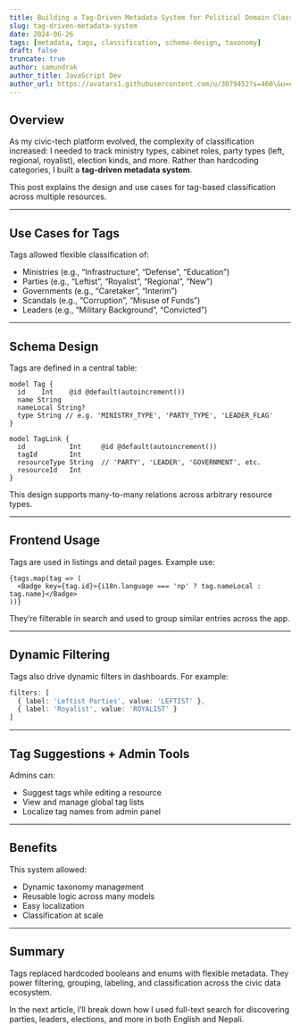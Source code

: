 ```yaml
---
title: Building a Tag-Driven Metadata System for Political Domain Classification
slug: tag-driven-metadata-system
date: 2024-06-26
tags: [metadata, tags, classification, schema-design, taxonomy]
draft: false
truncate: true
author: samundrak
author_title: JavaScript Dev
author_url: https://avatars1.githubusercontent.com/u/3079452?s=460\&u=e5bd48488cb71b665ea5403192c6b8a963644a08\&v=4
---
```


## Overview

As my civic-tech platform evolved, the complexity of classification increased: I needed to track ministry types, cabinet roles, party types (left, regional, royalist), election kinds, and more. Rather than hardcoding categories, I built a **tag-driven metadata system**.

This post explains the design and use cases for tag-based classification across multiple resources.

---
<!-- truncate    -->

## Use Cases for Tags

Tags allowed flexible classification of:

* Ministries (e.g., “Infrastructure”, “Defense”, “Education”)
* Parties (e.g., “Leftist”, “Royalist”, “Regional”, “New”)
* Governments (e.g., “Caretaker”, “Interim”)
* Scandals (e.g., “Corruption”, “Misuse of Funds”)
* Leaders (e.g., “Military Background”, “Convicted”)

---

## Schema Design

Tags are defined in a central table:

```prisma
model Tag {
  id    Int    @id @default(autoincrement())
  name String
  nameLocal String?
  type String // e.g. 'MINISTRY_TYPE', 'PARTY_TYPE', 'LEADER_FLAG'
}

model TagLink {
  id           Int     @id @default(autoincrement())
  tagId        Int
  resourceType String  // 'PARTY', 'LEADER', 'GOVERNMENT', etc.
  resourceId   Int
}
```

This design supports many-to-many relations across arbitrary resource types.

---

## Frontend Usage

Tags are used in listings and detail pages. Example use:

```tsx
{tags.map(tag => (
  <Badge key={tag.id}>{i18n.language === 'np' ? tag.nameLocal : tag.name}</Badge>
))}
```

They’re filterable in search and used to group similar entries across the app.

---

## Dynamic Filtering

Tags also drive dynamic filters in dashboards. For example:

```ts
filters: [
  { label: 'Leftist Parties', value: 'LEFTIST' },
  { label: 'Royalist', value: 'ROYALIST' }
]
```

---

## Tag Suggestions + Admin Tools

Admins can:

* Suggest tags while editing a resource
* View and manage global tag lists
* Localize tag names from admin panel

---

## Benefits

This system allowed:

* Dynamic taxonomy management
* Reusable logic across many models
* Easy localization
* Classification at scale

---

## Summary

Tags replaced hardcoded booleans and enums with flexible metadata. They power filtering, grouping, labeling, and classification across the civic data ecosystem.

In the next article, I’ll break down how I used full-text search for discovering parties, leaders, elections, and more in both English and Nepali.
